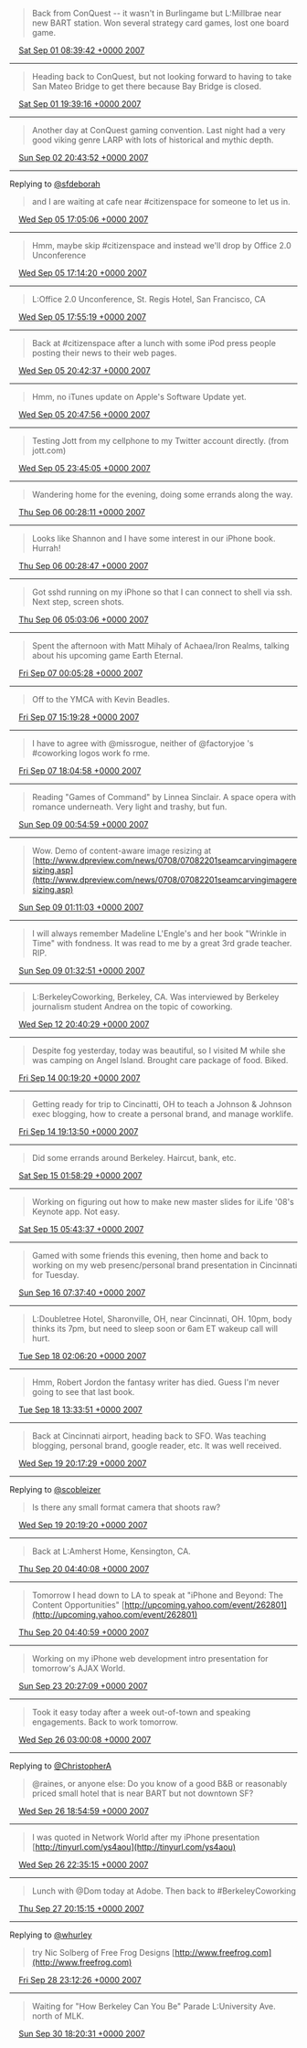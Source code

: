> Back from ConQuest -- it wasn't in Burlingame but L:Millbrae near new BART station. Won several strategy card games, lost one board game.

<img src="../../media/tweet.ico" width="12" /> [Sat Sep 01 08:39:42 +0000 2007](https://twitter.com/ChristopherA/status/240682642)

----

> Heading back to ConQuest, but not looking forward to having to take San Mateo Bridge to get there because Bay Bridge is closed.

<img src="../../media/tweet.ico" width="12" /> [Sat Sep 01 19:39:16 +0000 2007](https://twitter.com/ChristopherA/status/241454292)

----

> Another day at ConQuest gaming convention. Last night had a very good viking genre LARP with lots of historical and mythic depth.

<img src="../../media/tweet.ico" width="12" /> [Sun Sep 02 20:43:52 +0000 2007](https://twitter.com/ChristopherA/status/243075792)

----

Replying to [@sfdeborah](https://twitter.com/sfdeborah/status/236141632)

> and I are waiting at cafe near #citizenspace for someone to let us in.

<img src="../../media/tweet.ico" width="12" /> [Wed Sep 05 17:05:06 +0000 2007](https://twitter.com/ChristopherA/status/249240682)

----

> Hmm, maybe skip #citizenspace and instead we'll drop by Office 2.0 Unconference

<img src="../../media/tweet.ico" width="12" /> [Wed Sep 05 17:14:20 +0000 2007](https://twitter.com/ChristopherA/status/249264182)

----

> L:Office 2.0 Unconference, St. Regis Hotel, San Francisco, CA

<img src="../../media/tweet.ico" width="12" /> [Wed Sep 05 17:55:19 +0000 2007](https://twitter.com/ChristopherA/status/249374812)

----

> Back at #citizenspace after a lunch with some iPod press people posting their news to their web pages.

<img src="../../media/tweet.ico" width="12" /> [Wed Sep 05 20:42:37 +0000 2007](https://twitter.com/ChristopherA/status/249704942)

----

> Hmm, no iTunes update on Apple's Software Update yet.

<img src="../../media/tweet.ico" width="12" /> [Wed Sep 05 20:47:56 +0000 2007](https://twitter.com/ChristopherA/status/249713242)

----

> Testing Jott from my cellphone to my Twitter account directly. (from jott.com)

<img src="../../media/tweet.ico" width="12" /> [Wed Sep 05 23:45:05 +0000 2007](https://twitter.com/ChristopherA/status/249988222)

----

> Wandering home for the evening, doing some errands along the way.

<img src="../../media/tweet.ico" width="12" /> [Thu Sep 06 00:28:11 +0000 2007](https://twitter.com/ChristopherA/status/250055922)

----

> Looks like Shannon and I have some interest in our iPhone book. Hurrah!

<img src="../../media/tweet.ico" width="12" /> [Thu Sep 06 00:28:47 +0000 2007](https://twitter.com/ChristopherA/status/250056832)

----

> Got sshd running on my iPhone so that I can connect to shell via ssh. Next step, screen shots.

<img src="../../media/tweet.ico" width="12" /> [Thu Sep 06 05:03:06 +0000 2007](https://twitter.com/ChristopherA/status/250505772)

----

> Spent the afternoon with Matt Mihaly of Achaea/Iron Realms, talking about his upcoming game Earth Eternal.

<img src="../../media/tweet.ico" width="12" /> [Fri Sep 07 00:05:28 +0000 2007](https://twitter.com/ChristopherA/status/251505302)

----

> Off to the YMCA with Kevin Beadles.

<img src="../../media/tweet.ico" width="12" /> [Fri Sep 07 15:19:28 +0000 2007](https://twitter.com/ChristopherA/status/253034232)

----

> I have to agree with @missrogue, neither of @factoryjoe 's #coworking logos work fo rme.

<img src="../../media/tweet.ico" width="12" /> [Fri Sep 07 18:04:58 +0000 2007](https://twitter.com/ChristopherA/status/253343072)

----

> Reading "Games of Command" by Linnea Sinclair. A space opera with romance underneath. Very light and trashy, but fun.

<img src="../../media/tweet.ico" width="12" /> [Sun Sep 09 00:54:59 +0000 2007](https://twitter.com/ChristopherA/status/255708212)

----

> Wow. Demo of content-aware image resizing at [http://www.dpreview.com/news/0708/07082201seamcarvingimageresizing.asp](http://www.dpreview.com/news/0708/07082201seamcarvingimageresizing.asp)

<img src="../../media/tweet.ico" width="12" /> [Sun Sep 09 01:11:03 +0000 2007](https://twitter.com/ChristopherA/status/255727382)

----

> I will always remember Madeline L'Engle's and her book "Wrinkle in Time" with fondness. It was read to me by a great 3rd grade teacher. RIP.

<img src="../../media/tweet.ico" width="12" /> [Sun Sep 09 01:32:51 +0000 2007](https://twitter.com/ChristopherA/status/255753092)

----

> L:BerkeleyCoworking, Berkeley, CA. Was interviewed by Berkeley journalism student Andrea on the topic of coworking.

<img src="../../media/tweet.ico" width="12" /> [Wed Sep 12 20:40:29 +0000 2007](https://twitter.com/ChristopherA/status/264493262)

----

> Despite fog yesterday, today was beautiful, so I visited M while she was camping on Angel Island. Brought care package of food. Biked.

<img src="../../media/tweet.ico" width="12" /> [Fri Sep 14 00:19:20 +0000 2007](https://twitter.com/ChristopherA/status/267209152)

----

> Getting ready for trip to Cincinatti, OH to teach a Johnson & Johnson exec blogging, how to create a personal brand, and manage worklife.

<img src="../../media/tweet.ico" width="12" /> [Fri Sep 14 19:13:50 +0000 2007](https://twitter.com/ChristopherA/status/269103452)

----

> Did some errands around Berkeley. Haircut, bank, etc.

<img src="../../media/tweet.ico" width="12" /> [Sat Sep 15 01:58:29 +0000 2007](https://twitter.com/ChristopherA/status/269688512)

----

> Working on figuring out how to make new master slides for iLife '08's Keynote app. Not easy.

<img src="../../media/tweet.ico" width="12" /> [Sat Sep 15 05:43:37 +0000 2007](https://twitter.com/ChristopherA/status/269974042)

----

> Gamed with some friends this evening, then home and back to working on my web presenc/personal brand presentation in Cincinnati for Tuesday.

<img src="../../media/tweet.ico" width="12" /> [Sun Sep 16 07:37:40 +0000 2007](https://twitter.com/ChristopherA/status/271917062)

----

> L:Doubletree Hotel, Sharonville, OH, near Cincinnati, OH. 10pm, body thinks its 7pm, but need to sleep soon or 6am ET wakeup call will hurt.

<img src="../../media/tweet.ico" width="12" /> [Tue Sep 18 02:06:20 +0000 2007](https://twitter.com/ChristopherA/status/275653272)

----

> Hmm, Robert Jordon the fantasy writer has died. Guess I'm never going to see that last book.

<img src="../../media/tweet.ico" width="12" /> [Tue Sep 18 13:33:51 +0000 2007](https://twitter.com/ChristopherA/status/276702952)

----

> Back at Cincinnati airport, heading back to SFO. Was teaching blogging, personal brand, google reader, etc. It was well received.

<img src="../../media/tweet.ico" width="12" /> [Wed Sep 19 20:17:29 +0000 2007](https://twitter.com/ChristopherA/status/279949372)

----

Replying to [@scobleizer](https://twitter.com/Scobleizer/status/279950482)

> Is there any small format camera that shoots raw?

<img src="../../media/tweet.ico" width="12" /> [Wed Sep 19 20:19:20 +0000 2007](https://twitter.com/ChristopherA/status/279952462)

----

> Back at L:Amherst Home, Kensington, CA.

<img src="../../media/tweet.ico" width="12" /> [Thu Sep 20 04:40:08 +0000 2007](https://twitter.com/ChristopherA/status/280741602)

----

> Tomorrow I head down to LA to speak at "iPhone and Beyond: The Content Opportunities" [http://upcoming.yahoo.com/event/262801](http://upcoming.yahoo.com/event/262801)

<img src="../../media/tweet.ico" width="12" /> [Thu Sep 20 04:40:59 +0000 2007](https://twitter.com/ChristopherA/status/280742842)

----

> Working on my iPhone web development intro presentation for tomorrow's AJAX World.

<img src="../../media/tweet.ico" width="12" /> [Sun Sep 23 20:27:09 +0000 2007](https://twitter.com/ChristopherA/status/288472032)

----

> Took it easy today after a week out-of-town and speaking engagements. Back to work tomorrow.

<img src="../../media/tweet.ico" width="12" /> [Wed Sep 26 03:00:08 +0000 2007](https://twitter.com/ChristopherA/status/293535572)

----

Replying to [@ChristopherA](https://twitter.com/raines/status/293705992)

> @raines, or anyone else: Do you know of a good B&B or reasonably priced small hotel that is near BART but not downtown SF?

<img src="../../media/tweet.ico" width="12" /> [Wed Sep 26 18:54:59 +0000 2007](https://twitter.com/ChristopherA/status/295007182)

----

> I was quoted in Network World after my iPhone presentation [http://tinyurl.com/ys4aou](http://tinyurl.com/ys4aou)

<img src="../../media/tweet.ico" width="12" /> [Wed Sep 26 22:35:15 +0000 2007](https://twitter.com/ChristopherA/status/295369132)

----

> Lunch with @Dom today at Adobe. Then back to #BerkeleyCoworking

<img src="../../media/tweet.ico" width="12" /> [Thu Sep 27 20:15:15 +0000 2007](https://twitter.com/ChristopherA/status/297355002)

----

Replying to [@whurley](https://twitter.com/whurley/status/299587292)

> try Nic Solberg of Free Frog Designs [http://www.freefrog.com](http://www.freefrog.com)

<img src="../../media/tweet.ico" width="12" /> [Fri Sep 28 23:12:26 +0000 2007](https://twitter.com/ChristopherA/status/300007142)

----

> Waiting for "How Berkeley Can You Be" Parade L:University Ave. north of MLK.

<img src="../../media/tweet.ico" width="12" /> [Sun Sep 30 18:20:31 +0000 2007](https://twitter.com/ChristopherA/status/303370442)